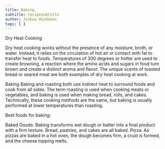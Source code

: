 ```yaml
---
title: Baking
subtitle: recipesubtitle
author: Joshua Wiedeman
tags: [ ]
---
```


Dry Heat Cooking

Dry heat cooking works without the presence of any moisture, broth, or water. Instead, it relies on the circulation of hot air or contact with fat to transfer heat to foods. Temperatures of 300 degrees or hotter are used to create browning, a reaction where the amino acids and sugars in food turn brown and create a distinct aroma and flavor. The unique scents of toasted bread or seared meat are both examples of dry heat cooking at work.

Baking
Baking and roasting both use indirect heat to surround foods and cook from all sides. The term roasting is used when cooking meats or vegetables, and baking is used when making bread, rolls, and cakes. Technically, these cooking methods are the same, but baking is usually performed at lower temperatures than roasting.

Best foods for baking:

Baked Goods: Baking transforms wet dough or batter into a final product with a firm texture. Bread, pastries, and cakes are all baked.
Pizza: As pizzas are baked in a hot oven, the dough becomes firm, a crust is formed, and the cheese topping melts.